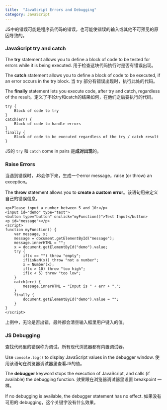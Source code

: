 ```yaml
---
title:  "JavaScript Errors and Debugging"
category: JavaScript
---
```

JS中的错误可能是程序员代码的错误，也可能使错误的输入或其他不可预见的原因导致的。

### JavaScript try and catch

The **try** statement allows you to define a block of code to be tested for errors while it is being executed. 用于检查这块代码执行时是否有错误出现。

The **catch** statement allows you to define a block of code to be executed, if an error occurs in the try block. 当 try 部分有错误出现时，执行此处的代码。

The **finally** statement lets you execute code, after try and catch, regardless of the result。定义了不论try和catch的结果如何，在他们之后要执行的代码。

    try {
        Block of code to try
    }
    catch(err) {
        Block of code to handle errors
    }
    finally {
        Block of code to be executed regardless of the try / catch result
    }

JS的 `try` 和 `catch` come in pairs 是**成对出现**的。

<!--more-->

### Raise Errors

当遇到错误时，JS会停下来，生成一个error message，raise (or throw) an exception。

The **throw** statement allows you to **create a custom error**。该语句用来定义自己的错误信息。

    <p>Please input a number between 5 and 10:</p>
    <input id="demo" type="text">
    <button type="button" onclick="myFunction()">Test Input</button>
    <p id="message"></p>
    <script>
    function myFunction() {
        var message, x;
        message = document.getElementById("message");
        message.innerHTML = "";
        x = document.getElementById("demo").value;
        try { 
            if(x == "") throw "empty";
            if(isNaN(x)) throw "not a number";
            x = Number(x);
            if(x > 10) throw "too high";
            if(x < 5) throw "too low";
        }
        catch(err) {
            message.innerHTML = "Input is " + err + ".";
        }
        finally {
            document.getElementById("demo").value = "";
        }
    }
    </script>

上例中，无论是否出错，最终都会清空输入框里用户键入的值。

### JS Debugging

查找代码里的错误称为调试。所有现代浏览器都有内置调试器。

Use `console.log()` to display JavaScript values in the debugger window. 使用该语句在浏览器调试器里查看JS的值。

The **debugger** keyword stops the execution of JavaScript, and calls (if available) the debugging function. 效果跟在浏览器调试器里设置 breakpoint 一样。

If no debugging is available, the debugger statement has no effect. 如果没有可用的 debugging，这个关键字没有什么效果。
